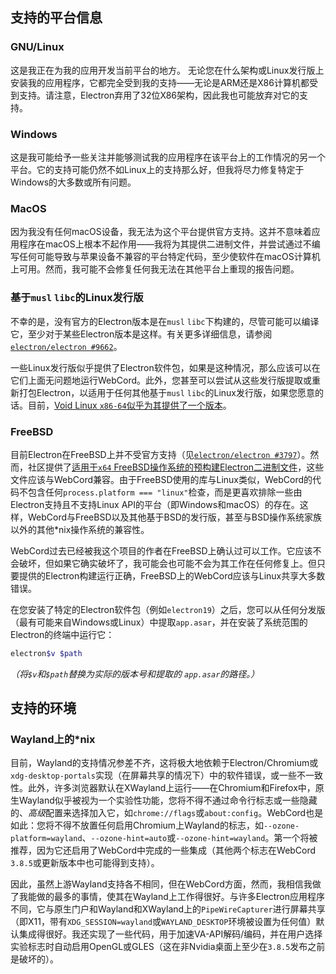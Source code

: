 ## 支持的平台信息

### GNU/Linux

这是我正在为我的应用开发当前平台的地方。
无论您在什么架构或Linux发行版上安装我的应用程序，它都完全受到我的支持——无论是ARM还是X86计算机都受到支持。请注意，Electron弃用了32位X86架构，因此我也可能放弃对它的支持。

### Windows

这是我可能给予一些关注并能够测试我的应用程序在该平台上的工作情况的另一个平台。它的支持可能仍然不如Linux上的支持那么好，但我将尽力修复特定于Windows的大多数或所有问题。

### MacOS

因为我没有任何macOS设备，我无法为这个平台提供官方支持。这并不意味着应用程序在macOS上根本不起作用——我将为其提供二进制文件，并尝试通过不编写任何可能导致与苹果设备不兼容的平台特定代码，至少使软件在macOS计算机上可用。然而，我可能不会修复任何我无法在其他平台上重现的报告问题。

### 基于`musl` `libc`的Linux发行版

不幸的是，没有官方的Electron版本是在`musl` `libc`下构建的，尽管可能可以编译它，至少对于某些Electron版本是这样。有关更多详细信息，请参阅[`electron/electron #9662`][issue9662]。

一些Linux发行版似乎提供了Electron软件包，如果是这种情况，那么应该可以在它们上面无问题地运行WebCord。此外，您甚至可以尝试从这些发行版提取或重新打包Electron，以适用于任何其他基于`musl` `libc`的Linux发行版，如果您愿意的话。目前，[Void Linux `x86-64`似乎为其提供了一个版本][void-electron]。

### FreeBSD

目前Electron在FreeBSD上并不受官方支持（见[`electron/electron #3797`][issue3797]）。然而，社区提供了[适用于`x64` FreeBSD操作系统的预构建Electron二进制文件][freebsd]，这些文件应该与WebCord兼容。由于FreeBSD使用的库与Linux类似，WebCord的代码不包含任何`process.platform === "linux"`检查，而是更喜欢排除一些由Electron支持且不支持Linux API的平台（即Windows和macOS）的存在。这样，WebCord与FreeBSD以及其他基于BSD的发行版，甚至与BSD操作系统家族以外的其他*nix操作系统的兼容性。

WebCord过去已经被我这个项目的作者在FreeBSD上确认过可以工作。它应该不会破坏，但如果它确实破坏了，我可能会也可能不会为其工作在任何修复上。但只要提供的Electron构建运行正确，FreeBSD上的WebCord应该与Linux共享大多数错误。

在您安装了特定的Electron软件包（例如`electron19`）之后，您可以从任何分发版（最有可能来自Windows或Linux）中提取`app.asar`，并在安装了系统范围的Electron的终端中运行它：
```sh
electron$v $path
```
*（将`$v`和`$path`替换为实际的版本号和提取的*
*`app.asar`的路径。）*

## 支持的环境

### Wayland上的*nix

目前，Wayland的支持情况参差不齐，这将极大地依赖于Electron/Chromium或`xdg-desktop-portals`实现（在屏幕共享的情况下）中的软件错误，或一些不一致性。此外，许多浏览器默认在XWayland上运行——在Chromium和Firefox中，原生Wayland似乎被视为一个实验性功能，您将不得不通过命令行标志或一些隐藏的、*高级*配置来选择加入它，如`chrome://flags`或`about:config`。WebCord也是如此：您将不得不放置任何启用Chromium上Wayland的标志，如`--ozone-platform=wayland`、`--ozone-hint=auto`或`--ozone-hint=wayland`。第一个将被推荐，因为它还启用了WebCord中完成的一些集成（其他两个标志在WebCord `3.8.5`或更新版本中也可能得到支持）。

因此，虽然上游Wayland支持各不相同，但在WebCord方面，然而，我相信我做了我能做的最多的事情，使其在Wayland上工作得很好。与许多Electron应用程序不同，它与原生门户和Wayland和XWayland上的`PipeWireCapturer`进行屏幕共享（即X11，带有`XDG_SESSION=wayland`或`WAYLAND_DESKTOP`环境被设置为任何值）默认集成得很好。我还实现了一些代码，用于加速VA-API解码/编码，并在用户选择实验标志时自动启用OpenGL或GLES（这在非Nvidia桌面上至少在`3.8.5`发布之前是破坏的）。

[repo]: https://github.com/SpacingBat3/WebCord  "GitHub: SpacingBat3/WebCord"
[issue3797]: https://github.com/electron/electron/issues/3797  "Add FreeBSD support to electron • Issue #3797 • electron/electron"
[issue9662]: https://github.com/electron/electron/issues/9662  "musl libc support • Issue #9662 • electron/electron"
[freebsd]: https://github.com/tagattie/FreeBSD-Electron/releases  "Releases • FreeBSD-Electron: Electron port for FreeBSD"
[void-electron]: https://voidlinux.org/packages/?arch=x86_64-musl&q=electron  "Electron query search in Void Linux package list."

